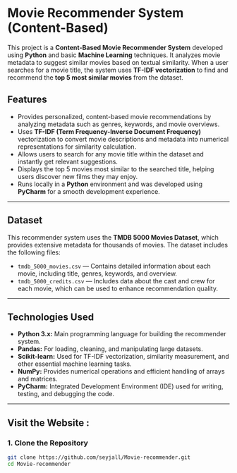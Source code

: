 # Movie Recommender System (Content-Based)

This project is a **Content-Based Movie Recommender System** developed using **Python** and basic **Machine Learning** techniques. It analyzes movie metadata to suggest similar movies based on textual similarity. When a user searches for a movie title, the system uses **TF-IDF vectorization** to find and recommend the **top 5 most similar movies** from the dataset. 

## Features

- Provides personalized, content-based movie recommendations by analyzing metadata such as genres, keywords, and movie overviews.
- Uses **TF-IDF (Term Frequency-Inverse Document Frequency)** vectorization to convert movie descriptions and metadata into numerical representations for similarity calculation.
- Allows users to search for any movie title within the dataset and instantly get relevant suggestions.
- Displays the top 5 movies most similar to the searched title, helping users discover new films they may enjoy.
- Runs locally in a **Python** environment and was developed using **PyCharm** for a smooth development experience.

---

##  Dataset

This recommender system uses the **TMDB 5000 Movies Dataset**, which provides extensive metadata for thousands of movies. The dataset includes the following files:

- `tmdb_5000_movies.csv` — Contains detailed information about each movie, including title, genres, keywords, and overview.
- `tmdb_5000_credits.csv` — Includes data about the cast and crew for each movie, which can be used to enhance recommendation quality.

---

##  Technologies Used

- **Python 3.x:** Main programming language for building the recommender system.
- **Pandas:** For loading, cleaning, and manipulating large datasets.
- **Scikit-learn:** Used for TF-IDF vectorization, similarity measurement, and other essential machine learning tasks.
- **NumPy:** Provides numerical operations and efficient handling of arrays and matrices.
- **PyCharm:** Integrated Development Environment (IDE) used for writing, testing, and debugging the code.

---
## Visit the Website : 

### 1. Clone the Repository
```bash
git clone https://github.com/seyjall/Movie-recommender.git
cd Movie-recommender
